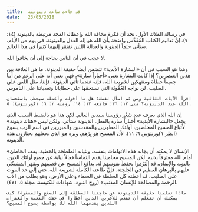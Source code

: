 ```yaml
---
title:  قد جاءت ساعة دينونته
date:   23/05/2018
---
```


في رسالة الملاك الأول، نجد أن فكرة مخافة الله وإعطائه المجد مرتبطة بالدينونة (١٤: ٧). إنَّ تعاليم الكتاب المُقَدَّس واضحة بأن الله هو إله العدل والدينونة. في يوم من الأيام، ستأتي حتماً الدينونة والعدالة اللتين نفتقر إليهما كثيراً في هذا العالم.

لا عجب في أن الناس بحاجة إلى أن يخافوا الله.

وهذا هو السبب في أن «البشارة الأبدية» تتضمن أيضاً حقيقة الدينونة. ما هي العلاقة بين هذين العنصرين؟ إذا كانت البشارة تعنى «أخباراً سارة»، فهي تعني أنه على الرغم من أننا جميعاً خطاة ومنتهكين لشريعة الله، فإنه عندما تأتي الدينونة، فإننا، مثل اللص على الصليب، لن نواجه العُقُوبَة التي نستحقها على خطايانا وتعدياتنا على الناموس.

`اقرأ الآيات التالية ومن ثم اسأل نفسك: هل ما أقوله وأعمله سيحظى باستحسان الله عند الدينونة؟ متى ١٢: ٣٦؛ جامعة ١٢: ١٤؛ رومية ٢: ٦؛ ١كورنثوس٤: ٥.`

إن الله الذي يعرف عدد شَعْر رؤوسنا سيدين العالم. لكن هذا هو بالضبط السبب الذي يجعل «البشارة الأبدية» أخباراً سارة بالفعل. الدينونة ستأتي، ولكن ليس «هناك دينونة» لأتباع المسيح المخلصين، أولئك المطهرين والمقدسين والمبررين في اسم الرب يسوع (انظر ١كورنثوس ٦: ١١)، لأن المسيح هو بِرّهم، وبره هو الذي يجعلهم يجتازون هذه الدينونة.

«الإنسان لا يمكنه أن يجابه هذه الاتهامات بنفسه. وبثيابه الملطخة بالخطية، يقف الخاطئ أمام الله معترفاً بذنبه. لكن المسيح محامينا يقدم التماساً فعالاً نيابة عن جميع أولئك الذين، بالتوبة والإيمان، قد إلْتَزَموا بحفظ نفوسهم له. يدافع المسيح عن قضيتهم ويقهر المشتكي عليهم بالبرهان العظيم في الجلجثة. فإنَّ طاعته الكاملة لشريعة الله، حتى إلى حد الموت على الصليب، قد أعطته كل السلطة في السماء وعلى الأرض، وهو يطلب من الآب الرحمة والمصالحة للإنسان المذنب» (روح النبوة، شهادات للكنيسة، مجلد ٥، ٤٧١).

`ماذا تعلمنا حقيقة الدينونة عن حاجتنا المطلقة إلى الصفح والمغفرة؟ كيف يمكنك أن تتعلم أن تقدم للآخرين الذين أخطأوا في حقك النعمة والغفران اللذين يقدمهما الله لك بواسطة يسوع المسيح؟`